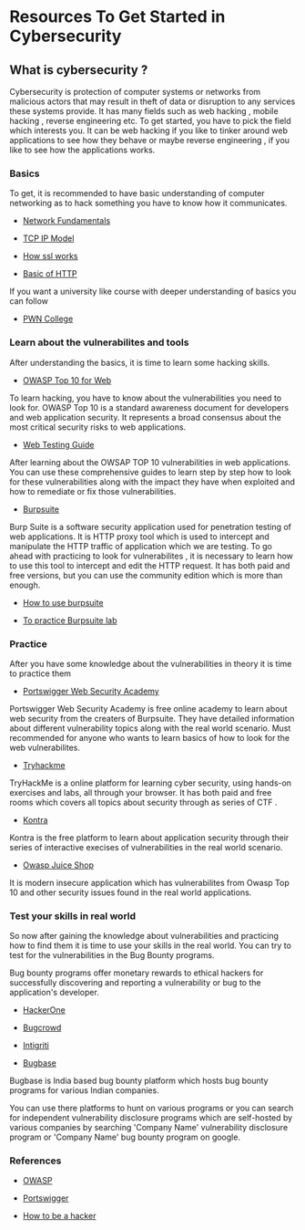 # Resources To Get Started in Cybersecurity

## What is cybersecurity ?

Cybersecurity is protection of computer systems or networks from malicious actors that may result in theft of data or disruption to any services these systems provide. It has many fields such as web hacking , mobile hacking , reverse engineering etc. To get started, you have to pick the field which interests you. It can be web hacking if you like to tinker around web applications to see how they behave or maybe reverse engineering , if you like to see how the applications works.


### Basics

To get, it is recommended to have basic understanding of computer networking as to hack something you have to know how it communicates.

+ [Network Fundamentals](https://www.youtube.com/watch?v=9uebakqWlB0)

+ [TCP IP Model](https://www.youtube.com/watch?v=e5DEVa9eSN0)

+ [How ssl works](https://howhttps.works/)

+ [Basic of HTTP](https://developer.mozilla.org/en-US/docs/Web/HTTP/Overview)

If you want a university like course with deeper understanding of basics you can follow

+ [PWN College](https://pwn.college/intro-to-cybersecurity/)

### Learn about the vulnerabilites and tools

After understanding the basics, it is time to learn some hacking skills.

+ [OWASP Top 10 for Web](https://owasp.org/Top10/)

To learn hacking, you have to know about the vulnerabilities you need to look for. OWASP Top 10 is a standard awareness document for developers and web application security. It represents a broad consensus about the most critical security risks to web applications.

+ [Web Testing Guide](https://owasp.org/www-project-web-security-testing-guide/latest/)

After learning about the OWSAP TOP 10 vulnerabilities in web applications. You can use these comprehensive guides to learn step by step how to look for these vulnerabilities along with the impact they have when exploited and how to remediate or fix those vulnerabilities.

+ [Burpsuite](https://portswigger.net/burp/communitydownload)

Burp Suite is a software security application used for penetration testing of web applications. It is HTTP proxy tool which is used to intercept and manipulate the HTTP traffic of application which we are testing. To go ahead with practicing to look for vulnerabilites , it is necessary to learn how to use this tool to intercept and edit the HTTP request. It has both paid and free versions, but you can use the community edition which is more than enough.

+ [How to use burpsuite](https://www.youtube.com/watch?v=LSqC9qgEMi0&list=PLxhvVyxYRviajtnHaICLg_ZcY47TpgGjR)

+ [To practice Burpsuite lab](https://tryhackme.com/room/burpsuitebasics)

### Practice

After you have some knowledge about the vulnerabilities in theory it is time to practice them

+ [Portswigger Web Security Academy](https://portswigger.net/web-security/getting-started)

Portswigger Web Security Academy is free online academy to learn about web security from the creaters of Burpsuite. They have detailed information about different vulnerability topics along with the real world scenario. Must recommended for anyone who wants to learn basics of how to look for the web vulnerabilites.

+ [Tryhackme](https://tryhackme.com/)

TryHackMe is a online platform for learning cyber security, using hands-on exercises and labs, all through your browser. It has both paid and free rooms which covers all topics about security through as series of CTF  .

+ [Kontra](https://application.security/free/owasp-top-10)

Kontra is the free platform to learn about application security through their series of interactive execises of vulnerabilities in the real world scenario.

+ [Owasp Juice Shop](https://github.com/juice-shop/juice-shop)

It is modern insecure application which has vulnerabilites from Owasp Top 10 and other security issues found in the real world applications.


### Test your skills in real world

So now after gaining the knowledge about vulnerabilities and practicing how to find them it is time to use your skills in the real world. You can try to test for the vulnerabilities in the Bug Bounty programs.

Bug bounty programs offer monetary rewards to ethical hackers for successfully discovering and reporting a vulnerability or bug to the application's developer.

+ [HackerOne](https://hackerone.com/bug-bounty-programs)

+ [Bugcrowd](https://bugcrowd.com/engagements?category=bug_bounty&page=1&sort_by=promoted&sort_direction=desc)

+ [Intigriti](https://www.intigriti.com/programs)

+ [Bugbase](https://bugbase.in/programs)

Bugbase is India based bug bounty platform which hosts bug bounty programs for various Indian companies.

You can use there platforms to hunt on various programs or you can search for independent vulnerability disclosure programs which are self-hosted by various companies by searching 'Company Name' vulnerability disclosure program or 'Company Name' bug bounty program on google.

### References

+ [OWASP](https://owasp.org/www-project-top-ten/)

+ [Portswigger](https://portswigger.net/web-security/)

+ [How to be a hacker](https://github.com/s0md3v/be-a-hacker)